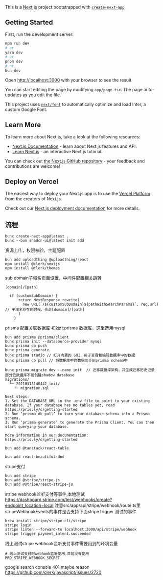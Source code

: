 This is a [Next.js](https://nextjs.org/) project bootstrapped with [`create-next-app`](https://github.com/vercel/next.js/tree/canary/packages/create-next-app).

## Getting Started

First, run the development server:

```bash
npm run dev
# or
yarn dev
# or
pnpm dev
# or
bun dev
```

Open [http://localhost:3000](http://localhost:3000) with your browser to see the result.

You can start editing the page by modifying `app/page.tsx`. The page auto-updates as you edit the file.

This project uses [`next/font`](https://nextjs.org/docs/basic-features/font-optimization) to automatically optimize and load Inter, a custom Google Font.

## Learn More

To learn more about Next.js, take a look at the following resources:

- [Next.js Documentation](https://nextjs.org/docs) - learn about Next.js features and API.
- [Learn Next.js](https://nextjs.org/learn) - an interactive Next.js tutorial.

You can check out [the Next.js GitHub repository](https://github.com/vercel/next.js/) - your feedback and contributions are welcome!

## Deploy on Vercel

The easiest way to deploy your Next.js app is to use the [Vercel Platform](https://vercel.com/new?utm_medium=default-template&filter=next.js&utm_source=create-next-app&utm_campaign=create-next-app-readme) from the creators of Next.js.

Check out our [Next.js deployment documentation](https://nextjs.org/docs/deployment) for more details.

## 流程

```
bunx create-next-app@latest .
bunx --bun shadcn-ui@latest init add

```
资源上传，权限校验，主题配置
```
bun add uploadthing @uploadthing/react
npm install @clerk/nextjs
npm install @clerk/themes
```
sub domain子域名页面设置，中间件配置相关跳转
```
[domain]/[path]

  if (customSubDomain) {
      return NextResponse.rewrite(
        new URL(`/${customSubDomain}${pathWithSearchParams}`, req.url) // 子域名存在的时候，会走[domain]/[path]
      )
    }
```
prisma 配置关联数据库
初始化prisma 数据库，这里选用mysql
```
bun add prisma @prisma/client
bunx prisma init --datasource-provider mysql
bunx prisma db push 
bunx prisma generate
bunx prisma studio // 打开内置的 GUI，用于查看和编辑数据库中的数据
bunx prisma db pull // 将数据库中的数据同步到prisma schema中

bunx prisma migrate dev --name init  // 迁移数据库架构，并生成迁移历史记录 部分云数据库不能创建shadow database
migrations/
  └─ 20210313140442_init/
    └─ migration.sql

Next steps:
1. Set the DATABASE_URL in the .env file to point to your existing database. If your database has no tables yet, read https://pris.ly/d/getting-started
2. Run ‘prisma db pull’ to turn your database schema into a Prisma schema.
3. Run ‘prisma generate’ to generate the Prisma Client. You can then start querying your database.

More information in our documentation:
https://pris.ly/d/getting-started
```

```
bun add @tanstack/react-table

```

```
bun add react-beautiful-dnd
```

stripe支付
```
bun add stripe
bun add @stripe/stripe-js     
bun add @stripe/react-stripe-js
```

stripe webhook监听支付等事件,本地测试
https://dashboard.stripe.com/test/webhooks/create?endpoint_location=local
注意src/app/api/stripe/webhook/route.ts里stripeWebhookEvents的事件是否支持下面stripe trigger 测试的事件
```
brew install stripe/stripe-cli/stripe
stripe login
stripe listen --forward-to localhost:3000/api/stripe/webhook
stripe trigger payment_intent.succeeded

```
线上测试stripe webhook监听支付事件需要用到的环境变量
```
# 线上测试支付时webhook监听使用,目前没有使用
PRO_STRIPE_WEBHOOK_SECRET
```

google search console 401 maybe reason
https://github.com/clerk/javascript/issues/2720